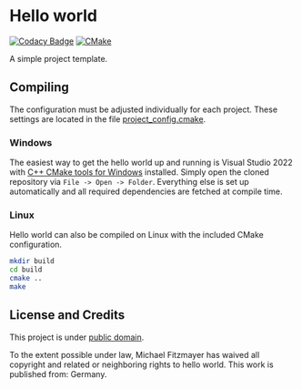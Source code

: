 # Hello world

[![Codacy Badge](https://app.codacy.com/project/badge/Grade/d6c95294065d4ba1a4af400e4aaa8686)](https://www.codacy.com/gh/mupfdev/hello-world/dashboard?utm_source=github.com&amp;utm_medium=referral&amp;utm_content=mupfdev/hello-world&amp;utm_campaign=Badge_Grade)
[![CMake](https://github.com/mupfdev/hello-world/actions/workflows/cmake.yml/badge.svg)](https://github.com/mupfdev/hello-world/actions/workflows/cmake.yml)

A simple project template.

## Compiling

The configuration must be adjusted individually for each project.  These
settings are located in the file
[project_config.cmake](cmake/project_config.cmake).

### Windows

The easiest way to get the hello world up and running is Visual Studio
2022 with [C++ CMake tools for
Windows](https://docs.microsoft.com/en-us/cpp/build/cmake-projects-in-visual-studio)
installed.  Simply open the cloned repository via `File -> Open ->
Folder`.  Everything else is set up automatically and all required
dependencies are fetched at compile time.

### Linux

Hello world can also be compiled on Linux with the included CMake
configuration.

```bash
mkdir build
cd build
cmake ..
make
````

## License and Credits

This project is under [public domain](http://creativecommons.org/publicdomain/zero/1.0/).

To the extent possible under law, Michael Fitzmayer has waived all
copyright and related or neighboring rights to hello world.
This work is published from: Germany.
